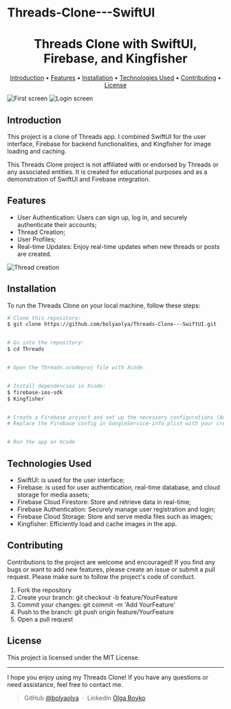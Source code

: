 # Threads-Clone---SwiftUI

<h1 align="center">
  Threads Clone with SwiftUI, Firebase, and Kingfisher
  <br>
</h1>

<p align="center">
  <a href="#introduction">Introduction</a> •
  <a href="#features">Features</a> •
  <a href="#installation">Installation</a> •
  <a href="#technologiesused">Technologies Used</a> •
  <a href="#contributing">Contributing</a> •
  <a href="#license">License</a>
</p>

![First screen](https://github.com/bolyaolya/Threads-Clone---SwiftUI/assets/108070285/d04e92df-5311-4db2-9e93-7b1578aabab0)
![Login screen](https://github.com/bolyaolya/Threads-Clone---SwiftUI/assets/108070285/3db170f8-a5d2-450c-977d-2d5bea3f0aba)


## Introduction

This project is a clone of Threads app. I combined SwiftUI for the user interface, Firebase for backend functionalities, and Kingfisher for image loading and caching.

This Threads Clone project is not affiliated with or endorsed by Threads or any associated entities. It is created for educational purposes and as a demonstration of SwiftUI and Firebase integration.

## Features

* User Authentication: Users can sign up, log in, and securely authenticate their accounts;
* Thread Creation;
* User Profiles;
* Real-time Updates: Enjoy real-time updates when new threads or posts are created.

![Thread creation](https://github.com/bolyaolya/Threads-Clone---SwiftUI/assets/108070285/2cfa0dad-dad4-4ba5-84a5-d59b6fe81be2)

<a id="installation"></a>
## Installation

To run the Threads Clone on your local machine, follow these steps:

```bash
# Clone this repository:
$ git clone https://github.com/bolyaolya/Threads-Clone---SwiftUI.git


# Go into the repository:
$ cd Threads


# Open the Threads.xcodeproj file with Xcode.


# Install dependencies in Xcode:
$ firebase-ios-sdk
$ Kingfisher


# Create a Firebase project and set up the necessary configurations (Authentication, Storage and Firestore).
# Replace the Firebase config in GoogleService-info.plist with your credentials.


# Run the app on Xcode
```

<a id="technologiesused"></a>
## Technologies Used

* SwiftUI: is used for the user interface;
* Firebase: is used for user authentication, real-time database, and cloud storage for media assets;
* Firebase Cloud Firestore: Store and retrieve data in real-time;
* Firebase Authentication: Securely manage user registration and login;
* Firebase Cloud Storage: Store and serve media files such as images;
* Kingfisher: Efficiently load and cache images in the app.

<a id="contributing"></a>
## Contributing

Contributions to the project are welcome and encouraged! If you find any bugs or want to add new features, please create an issue or submit a pull request. Please make sure to follow the project's code of conduct.

1. Fork the repository
2. Create your branch: git checkout -b feature/YourFeature
3. Commit your changes: git commit -m 'Add YourFeature'
4. Push to the branch: git push origin feature/YourFeature
5. Open a pull request

## License

This project is licensed under the MIT License.

---

I hope you enjoy using my Threads Clone! If you have any questions or need assistance, feel free to contact me.

> GitHub [@bolyaolya](https://github.com/bolyaolya) &nbsp;&middot;&nbsp;
> LinkedIn [Olga Boyko](https://www.linkedin.com/in/olga-boyko/) 

